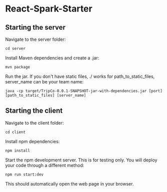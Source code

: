 # React-Spark-Starter
## Starting the server
Navigate to the server folder:

    cd server
    
Install Maven dependencies and create a .jar:

    mvn package
    
Run the jar. If you don't have static files, ./ works for path_to_static_files, server_name can be your team name:

    java -cp target/TripCo-0.0.1-SNAPSHOT-jar-with-dependencies.jar [port] [path_to_static_files] [server_name]
    
## Starting the client
Navigate to the client folder:

    cd client
    
Install npm dependencies:

    npm install
    
Start the npm development server. This is for testing only. You will deploy your code through a different method:

    npm run start:dev
    
This should automatically open the web page in your browser.
